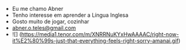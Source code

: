 - Eu me chamo Abner
- Tenho interesse em aprender a Língua Inglesa
- Gosto muito de jogar, cozinhar
- abner.o.teles@gmail.com
- ![] (https://media1.tenor.com/m/XNRRNuKYxHwAAAAC/right-now-it%E2%80%99s-just-that-everything-feels-right-sorry-amanai.gif)
